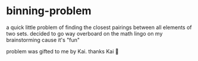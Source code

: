# binning-problem

a quick little problem of finding the closest pairings between all elements of two sets. decided to go way overboard on the math lingo on my brainstorming cause it's "fun"

problem was gifted to me by Kai. thanks Kai 🙏
